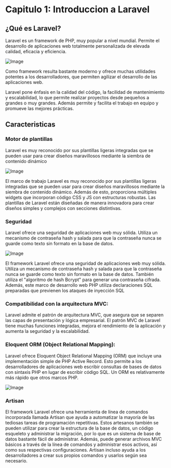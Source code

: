 # Capitulo 1: Introduccion a Laravel
## ¿Qué es Laravel?
Laravel es un framework de PHP, muy popular a nivel mundial.  Permite el desarrollo de aplicaciones web totalmente personalizada de elevada calidad, eficacia y eficiencia.


![Image](https://martamaleyka.github.io/Curso-de-Laravel/Imagenes/logo.png)

Como framework resulta bastante moderno y ofrece muchas utilidades potentes a los desarrolladores, que permiten agilizar el desarrollo de las aplicaciones web.

Laravel pone énfasis en la calidad del código, la facilidad de mantenimiento y escalabilidad, lo que permite realizar proyectos desde pequeños a grandes o muy grandes. Además permite y facilita el trabajo en equipo y promueve las mejores prácticas.

## Caracteristicas

### Motor de plantillas
Laravel es muy reconocido por sus plantillas ligeras integradas que se pueden usar para crear diseños maravillosos mediante la siembra de contenido dinámico

![Image](https://martamaleyka.github.io/Curso-de-Laravel/Imagenes/blade.png)

El marco de trabajo Laravel es muy reconocido por sus plantillas ligeras integradas que se pueden usar para crear diseños maravillosos mediante la siembra de contenido dinámico. Además de esto, proporciona múltiples widgets que incorporan código CSS y JS con estructuras robustas. Las plantillas de Laravel están diseñadas de manera innovadora para crear diseños simples y complejos con secciones distintivas.

### Seguridad
Laravel ofrece una seguridad de aplicaciones web muy sólida. Utiliza un mecanismo de contraseña hash y salada para que la contraseña nunca se guarde como texto sin formato en la base de datos.

![Image](https://martamaleyka.github.io/Curso-de-Laravel/Imagenes/seguridad.png)

El framework Laravel ofrece una seguridad de aplicaciones web muy sólida. Utiliza un mecanismo de contraseña hash y salada para que la contraseña nunca se guarde como texto sin formato en la base de datos. También utiliza el "algoritmo de hash Bcrypt" para generar una contraseña cifrada. Además, este marco de desarrollo web PHP utiliza declaraciones SQL preparadas que previenen los ataques de inyección SQL

### Compatibilidad con la arquitectura MVC:
Laravel admite el patrón de arquitectura MVC, que asegura que se separen las capas de presentación y lógica empresarial. El patrón MVC de Laravel tiene muchas funciones integradas, mejora el rendimiento de la aplicación y aumenta la seguridad y la escalabilidad.

### Eloquent ORM (Object Relational Mapping):
Laravel ofrece Eloquent Object Relational Mapping (ORM) que incluye una implementación simple de PHP Active Record. Esto permite a los desarrolladores de aplicaciones web escribir consultas de bases de datos con sintaxis PHP en lugar de escribir código SQL. Un ORM es relativamente más rápido que otros marcos PHP.

![Image](https://martamaleyka.github.io/Curso-de-Laravel/Imagenes/orm.jpg)

### Artisan
El framework Laravel ofrece una herramienta de línea de comandos incorporada llamada Artisan que ayuda a automatizar la mayoría de las tediosas tareas de programación repetitivas. Estos artesanos también se pueden utilizar para crear la estructura de la base de datos, un código esqueleto y administrar la migración, por lo que es un sistema de base de datos bastante fácil de administrar. Además, puede generar archivos MVC básicos a través de la línea de comandos y administrar esos activos, así como sus respectivas configuraciones. Artisan incluso ayuda a los desarrolladores a crear sus propios comandos y usarlos según sea necesario.
